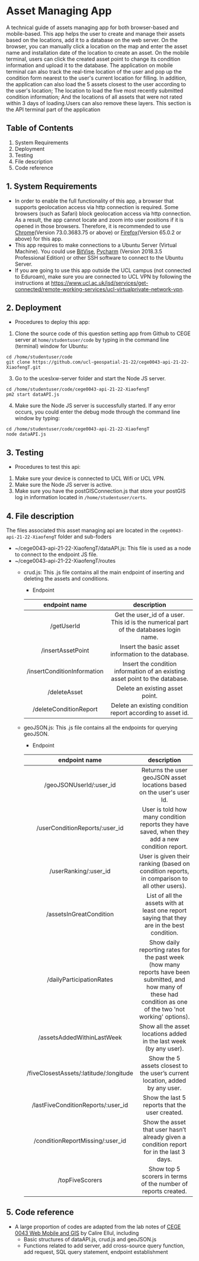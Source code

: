# Asset Managing App

A technical guide of assets managing app for both browser-based and mobile-based. This app helps the user to create and manage their assets based on the locations, add it to a database on the web server. On the browser, you can manually click a location on the map and enter the asset name and installation date of the location to create an asset. On the mobile terminal, users can click the created asset point to change its condition information and upload it to the database. The application on mobile terminal can also track the real-time location of the user and pop up the condition form nearest to the user's current location for filling. In addition, the application can also load the 5 assets closest to the user according to the user's location; The location to load the five most recently submitted condition information; And the locations of all assets that were not rated within 3 days of loading.Users can also remove these layers. This section is the API terminal part of the application

## Table of Contents

1. System Requirements
2. Deployment
3. Testing
4. File description
5. Code reference

## 1. System Requirements

* In order to enable the full functionality of this app, a browser that supports geolocation access via http connection is required. Some browsers (such as Safari) block geolocation access via http connection. As a result, the app cannot locate and zoom into user positions if it is opened in those browsers. Therefore, it is recommended to use [Chrome](https://www.google.com/chrome/)(Version 73.0.3683.75 or above) or [Firefox](https://www.mozilla.org/en-GB/firefox/)(Version 65.0.2 or above) for this app.
* This app requires to make connections to a Ubuntu Server (Virtual Machine). You could use [BitVise](https://www.bitvise.com/), [Pycharm](https://www.jetbrains.com/pycharm/download/#section=mac) (Version 2018.3.5 Professional Edition) or other SSH software to connect to the Ubuntu Server.
* If you are going to use this app outside the UCL campus (not connected to Eduroam), make sure you are connected to UCL VPN by following the instructions at https://www.ucl.ac.uk/isd/services/get-connected/remote-working-services/ucl-virtualprivate-network-vpn.

## 2. Deployment

* Procedures to deploy this app:
1. Clone the source code of this question setting app from Github to CEGE server at `home/studentuser/code` by typing in the command line (terminal) window for Ubuntu:
<pre><code>cd /home/studentuser/code
git clone https://github.com/ucl-geospatial-21-22/cege0043-api-21-22-XiaofengT.git
</code></pre>
3. Go to the uceslxw-server folder and start the Node JS server.
<pre><code>cd /home/studentuser/code/cege0043-api-21-22-XiaofengT
pm2 start dataAPI.js
</code></pre>
4. Make sure the Node JS server is successfully started. If any error occurs, you could enter the debug mode through the command line window by typing: 
<pre><code>cd /home/studentuser/code/cege0043-api-21-22-XiaofengT
node dataAPI.js
</code></pre>

## 3. Testing

* Procedures to test this api:
1. Make sure your device is connected to UCL Wifi or UCL VPN.
2. Make sure the Node JS server is active.
3. Make sure you have the postGISConnection.js that store your postGIS log in information located in `/home/studentuser/certs`.

## 4. File description

The files associated this asset managing api are located in the `cege0043-api-21-22-XiaofengT` folder and sub-foders
- ~/cege0043-api-21-22-XiaofengT/dataAPI.js: This file is used as a node to connect to the endpoint JS file.
- ~/cege0043-api-21-22-XiaofengT/routes
	- crud.js: This .js file contains all the main endpoint of inserting and deleting the assets and conditions.
		- Endpoint

		| endpoint name | description |
		|:----:|:----:|
		| /getUserId | Get the user_id of a user. This id is the numerical part of the databases login name. |
		| /insertAssetPoint | Insert the basic asset information to the database. |
		| /insertConditionInformation | Insert the condition information of an existing asset point to the database. |
		| /deleteAsset | Delete an existing asset point. |
		| /deleteConditionReport | Delete an existing condition report according to asset id. |
	
	- geoJSON.js: This .js file contains all the endpoints for querying geoJSON.
		- Endpoint

		| endpoint name | description |
		|:----:|:----:|
		| /geoJSONUserId/:user_id | Returns the user geoJSON asset locations based on the user's user Id. |
		| /userConditionReports/:user_id | User is told how many condition reports they have saved, when they add a new condition report. |
		| /userRanking/:user_id | User is given their ranking (based on condition reports, in comparison to all other users). |
		| /assetsInGreatCondition | List of all the assets with at least one report saying that they are in the best condition. |
		| /dailyParticipationRates | Show daily reporting rates for the past week (how many reports have been submitted, and how many of these had condition as one of the two 'not working' options). |
		| /assetsAddedWithinLastWeek | Show all the asset locations added in the last week (by any user). |
		| /fiveClosestAssets/:latitude/:longitude | Show the 5 assets closest to the user’s current location, added by any user. |
		| /lastFiveConditionReports/:user_id | Show the last 5 reports that the user created. |
		| /conditionReportMissing/:user_id | Show the asset that user hasn’t already given a condition report for in the last 3 days. |
		| /topFiveScorers | Show top 5 scorers in terms of the number of reports created.|

## 5. Code reference

- A large proportion of codes are adapted from the lab notes of [CEGE 0043 Web Mobile and GIS](https://moodle.ucl.ac.uk/course/view.php?id=1330) by Calire Ellul, including
	- Basic structures of dataAPI.js, crud.js and geoJSON.js
	- Functions related to add server, add cross-source query function, add request, SQL query statement, endpoint establishment